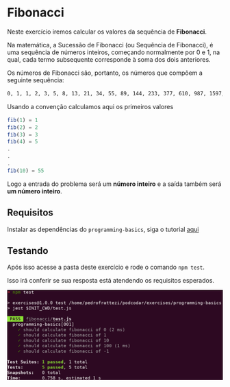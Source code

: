 # Fibonacci

Neste exercício iremos calcular os valores da sequência de **Fibonacci**.

Na matemática, a Sucessão de Fibonacci (ou Sequência de Fibonacci), é uma sequência de números inteiros, começando normalmente por 0 e 1, na qual, cada termo subsequente corresponde à soma dos dois anteriores.

Os números de Fibonacci são, portanto, os números que compõem a seguinte sequência:

```sh
0, 1, 1, 2, 3, 5, 8, 13, 21, 34, 55, 89, 144, 233, 377, 610, 987, 1597, 2584, ...
```

Usando a convenção calculamos aqui os primeiros valores

```javascript
fib(1) = 1
fib(2) = 2
fib(3) = 3
fib(4) = 5
.
.
.
fib(10) = 55
```

Logo a entrada do problema será um **número inteiro** e a saída também será **um número inteiro**.

## Requisitos

Instalar as dependências do `programming-basics`, siga o tutorial [aqui](../README.md)

## Testando

Após isso acesse a pasta deste exercício e rode o comando `npm test`.

Isso irá conferir se sua resposta está atendendo os requisitos esperados.

![Fibonacci result](../../images/fibonacci.png)
